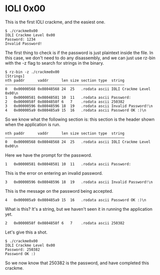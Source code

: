 IOLI 0x00
=========

This is the first IOLI crackme, and the easiest one.

```
$ ./crackme0x00
IOLI Crackme Level 0x00
Password: 1234
Invalid Password!
```

The first thing to check is if the password is just plaintext inside the file. In this case, we don't need to do any disassembly, and we can just use rz-bin with the -z flag to search for strings in the binary.

```
$ rz-bin -z ./crackme0x00
[Strings]
nth paddr      vaddr      len size section type  string
―――――――――――――――――――――――――――――――――――――――――――――――――――――――
0   0x00000568 0x08048568 24  25   .rodata ascii IOLI Crackme Level 0x00\n
1   0x00000581 0x08048581 10  11   .rodata ascii Password:
2   0x0000058f 0x0804858f 6   7    .rodata ascii 250382
3   0x00000596 0x08048596 18  19   .rodata ascii Invalid Password!\n
4   0x000005a9 0x080485a9 15  16   .rodata ascii Password OK :)\n
```

So we know what the following section is: this section is the header shown when the application is run.

```
nth paddr      vaddr      len size section type  string
―――――――――――――――――――――――――――――――――――――――――――――――――――――――
0   0x00000568 0x08048568 24  25   .rodata ascii IOLI Crackme Level 0x00\n
```

Here we have the prompt for the password.

```
1   0x00000581 0x08048581 10  11   .rodata ascii Password:
```

This is the error on entering an invalid password.

```
3   0x00000596 0x08048596 18  19   .rodata ascii Invalid Password!\n
```

This is the message on the password being accepted.

```
4   0x000005a9 0x080485a9 15  16   .rodata ascii Password OK :)\n
```

What is this? It's a string, but we haven't seen it in running the application yet.

```
2   0x0000058f 0x0804858f 6   7    .rodata ascii 250382
```

Let's give this a shot.

```
$ ./crackme0x00
IOLI Crackme Level 0x00
Password: 250382
Password OK :)
```

So we now know that 250382 is the password, and have completed this crackme.
